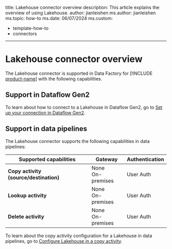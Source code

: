 title: Lakehouse connector overview
description: This article explains the overview of using Lakehouse.
author: jianleishen
ms.author: jianleishen
ms.topic: how-to
ms.date: 06/07/2024
ms.custom:
  - template-how-to
  - connectors
---

# Lakehouse connector overview

The Lakehouse connector is supported in Data Factory for [!INCLUDE [product-name](../includes/product-name.md)] with the following capabilities.

## Support in Dataflow Gen2

To learn about how to connect to a Lakehouse in Dataflow Gen2, go to [Set up your connection in Dataflow Gen2](connector-lakehouse.md#set-up-your-connection-in-dataflow-gen2).

## Support in data pipelines

The Lakehouse connector supports the following capabilities in data pipelines:

| Supported capabilities | Gateway | Authentication |
| --- | --- | ---|
| **Copy activity (source/destination)** | None <br> On-premises | User Auth |
| **Lookup activity** | None <br> On-premises | User Auth |
| **Delete activity** | None <br> On-premises | User Auth |

To learn about the copy activity configuration for a Lakehouse in data pipelines, go to [Configure Lakehouse in a copy activity](connector-lakehouse-copy-activity.md).
